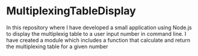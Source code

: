 # MultiplexingTableDisplay
In this repository where I have developed a small application using Node.js to display the multiplexig table to a user input number in command line. I have created a module which includes a function that calculate and return the multiplexing table for a given number
